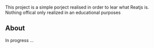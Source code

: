 This project is a simple porject realised in order to lear what Reatjs is. Nothing offical only realized in an educational purposes

## About

In progress ...